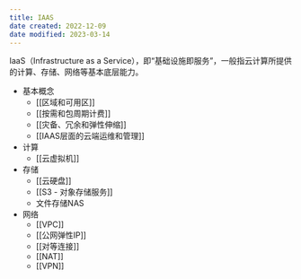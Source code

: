 ```yaml
---
title: IAAS
date created: 2022-12-09
date modified: 2023-03-14
---
```


IaaS（Infrastructure as a Service），即“基础设施即服务”，一般指云计算所提供的计算、存储、网络等基本底层能力。

- 基本概念
	- [[区域和可用区]]
	- [[按需和包周期计费]]
	- [[灾备、冗余和弹性伸缩]]
	- [[IAAS层面的云端运维和管理]]
- 计算
	- [[云虚拟机]]
- 存储
	- [[云硬盘]]
	- [[S3 - 对象存储服务]]
	- 文件存储NAS
- 网络
	- [[VPC]]
	- [[公网弹性IP]]
	- [[对等连接]]
	- [[NAT]]
	- [[VPN]]
